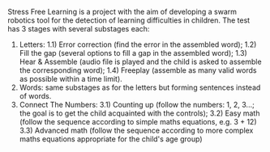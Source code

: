 Stress Free Learning is a project with the aim of developing a swarm robotics tool for the detection of learning difficulties in children.
The test has 3 stages with several substages each:
1. Letters:
1.1) Error correction (find the error in the assembled word);
1.2) Fill the gap (several options to fill a gap in the assembled word);
1.3) Hear & Assemble (audio file is played and the child is asked to assemble the corresponding word);
1.4) Freeplay (assemble as many valid words as possible within a time limit).
2. Words: same substages as for the letters but forming sentences instead of words.
3. Connect The Numbers:
3.1) Counting up (follow the numbers: 1, 2, 3...; the goal is to get the child acquainted with the controls);
3.2) Easy math (follow the sequence according to simple maths equations, e.g. 3 + 12)
3.3) Advanced math (follow the sequence according to more complex maths equations appropriate for the child's age group)
